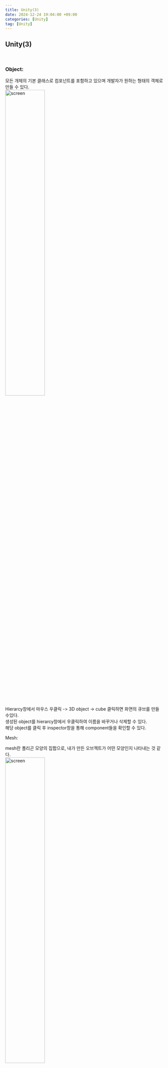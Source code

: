 ```yaml
---
title: Unity(3)
date: 2024-12-24 19:04:00 +09:00
categories: [Unity]
tag: [Unity]
---
```


## Unity(3)
<br>

### Object:<br>

 모든 개체의 기본 클래스로 컴포넌트를 포함하고 있으며 개발자가 원하는 형태의 객체로 만들 수 있다.
<br>
<img src=" https://github.com/user-attachments/assets/576123cb-035c-4c44-ba2a-fc03ae60ae3f" width="50%" height="50%" title="px(픽셀) 크기 설정" alt="screen"></img><br>

Hierarcy창에서 마우스 우클릭 -> 3D object -> cube 클릭하면 화면의 큐브를 만들수있다.<br>
생성된 object를 hierarcy창에서 우클릭하여 이름을 바꾸거나 삭제할 수 있다.<br>
해당 object를 클릭 후 inspector창을 통해 component들을 확인할 수 있다.

Mesh:<br>

 mesh란 폴리곤 모양의 집합으로, 내가 만든 오브젝트가 어떤 모양인지 나타내는 것 같다.<br>
<img src=" https://github.com/user-attachments/assets/dc6f7719-c5a7-474d-a21e-7b5d427fe2ea" width="50%" height="50%" title="px(픽셀) 크기 설정" alt="screen"></img><br>

사진 속 inspector창에는 위에서 만든 큐브의 컴포넌트들이 들어있다.<br>
Mesh Filter: 어떤 모양인지 결정할 수 있는 component이다. 여기서 모양을 바꿀 수 있다.<br>
Mesh Render: 어떤 성질을 가질지 결정.<br>
1. materials: 어떤 텍스처를 어떻게 배치할것이며, 표면의 질감은 어떤 특징을 가지도록할지 결정  
2. Lighting: 빛과 관련된 설정
<br>

Materials 바꾸는 방법:<br>

 project창에서 Assets폴더 안에 Materials폴더 만들기 -> Materials폴더로 들어가서 마우스 우클릭 -> creat -> Material<br>
원하는 이미지를 인터넷에서 다운로드 후, Maerials폴더에 드래그해 저장해준다.<br>
만들어둔 Material을 클리하고 albedo라고 적혀있는 글자 옆에 있는 작은 원에 사진을 드레그하여 넣어주면 원하는 이미지의 material이 생성된다. 아래 사진을 참고하자.<br>
<img src=" https://github.com/user-attachments/assets/1b22557b-3e40-4df3-adee-d275a499063c" width="50%" height="50%" title="px(픽셀) 크기 설정" alt="screen"></img><br>

이렇게 만든 Material을 아까 만둘어둔 cube에 inspector창에 드래그하여 드롭하면, 큐브가 material에 저장된 정보로 변경된다. <br>

<img src=" https://github.com/user-attachments/assets/16858350-d2d3-4eff-a055-b7203aec1ed7" width="50%" height="50%" title="px(픽셀) 크기 설정" alt="screen"></img><br>


Transform:<br>

 Object의 좌표계를 나타낸다. 기본적으로 모든 Object에 들어있는 component라고 볼수 있으며, 위치, 회전, 크기를 나타낸다. 

키보드로 물체 이동시키기: <br>

 아까 만든 큐브를 공 모형으로 만들어 키보드 조작으로 움직여보자.<br>

Project창 asset폴더에 Scripts폴더를 만든 후, 우클리 c# script 클릭하여, 코드 작성할 script를 생성한다.<br>

Code:

    using System.Collections;
    using System.Collections.Generic;
    using UnityEngine;

    public class PlayerMovement : MonoBehaviour
    {   
        public float speed;
        // Start is called before the first frame update
        void Start()
        {
            speed = 0.1f;
        }

        // Update is called once per frame
        void Update()
        {
            float h = Input.GetAxisRaw("Horizontal");//좌우 방향키
            float v = Input.GetAxisRaw("Vertical"); //상하 방향키

            transform.Translate(new Vector3(h,0,v));
        }
    }

위와 같이 코드를 작성한 후, project 창에 있는 PlayerMovement script를 Player object의 inpector창에 드레그 드롭하면 script의 코드가<br> player에게 적용되는 것을 알수 있다. public으로 선언한 speed가 inspector창에 나타남도 알수 있다.<br>

<img src=" https://github.com/user-attachments/assets/2687f205-58f4-437b-8064-2ea4d4944b41" width="50%" height="50%" title="px(픽셀) 크기 설정" alt="screen"></img><br>

여기까지 Object와 translate에 대한 설명이다. 대학교 Unity캠프 자료를 참고하였다.<br>
감사합니다.


